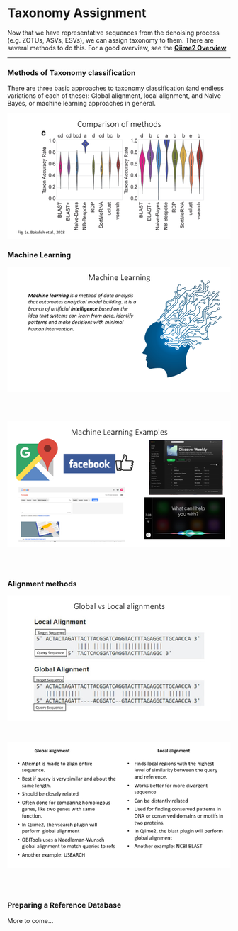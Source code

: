 # Taxonomy Assignment

Now that we have representative sequences from the denoising process (e.g. ZOTUs, ASVs, ESVs), we can assign taxonomy to them. There are several methods to do this. For a good overview, see the [**Qiime2 Overview**](https://docs.qiime2.org/2020.8/tutorials/overview/#taxonomy-classification-and-taxonomic-analyses) 

---
### Methods of Taxonomy classification

There are three basic approaches to taxonomy classification (and endless variations of each of these): Global alignment, local alignment, and Naive Bayes, or machine learning approaches in general. 

![alt text](day5_images/methodComparison.png)

### Machine Learning

![alt text](day5_images/machineLearningDescr.png)

<br><br>

![alt text](day5_images/machineLearningExamples.png)

<br><br>

### Alignment methods

![alt text](day5_images/globalVlocal_image.png)

<br>

![alt text](day5_images/globalVlocal_bullets.png)

<br><br>

### Preparing a Reference Database

More to come...